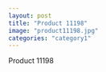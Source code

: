```yaml
---
layout: post
title: "Product 11198"
image: "product11198.jpg"
categories: "category1"
---
```

Product 11198
